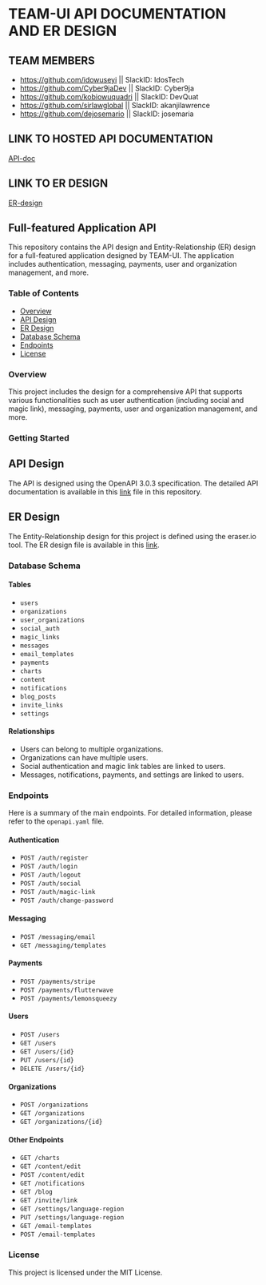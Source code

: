 # TEAM-UI API DOCUMENTATION AND ER DESIGN

## TEAM MEMBERS
- https://github.com/idowuseyi || SlackID: IdosTech
- https://github.com/Cyber9jaDev || SlackID: Cyber9ja
- https://github.com/kobiowuquadri || SlackID: DevQuat
- https://github.com/sirlawglobal || SlackID: akanjilawrence
- https://github.com/dejosemario || SlackID: josemaria

## LINK TO HOSTED API DOCUMENTATION
[API-doc](https://idowuseyi.github.io/hng_Team_UI/)

## LINK TO ER DESIGN
[ER-design](https://app.eraser.io/workspace/AH1e47I3vJF432HRmHAD?origin=share)

## Full-featured Application API

This repository contains the API design and Entity-Relationship (ER) design for a full-featured application designed by TEAM-UI. The application includes authentication, messaging, payments, user and organization management, and more.

### Table of Contents

- [Overview](#overview)
- [API Design](#api-design)
- [ER Design](#er-design)
- [Database Schema](#database-schema)
- [Endpoints](#endpoints)
- [License](#license)

### Overview

This project includes the design for a comprehensive API that supports various functionalities such as user authentication (including social and magic link), messaging, payments, user and organization management, and more.

### Getting Started

## API Design

The API is designed using the OpenAPI 3.0.3 specification. The detailed API documentation is available in this [link](https://idowuseyi.github.io/hng_Team_UI/) file in this repository.

## ER Design

The Entity-Relationship design for this project is defined using the eraser.io tool. The ER design file is available in this [link](https://app.eraser.io/workspace/AH1e47I3vJF432HRmHAD?elements=B_vLReOhcVOH3l-eaV0qww).

### Database Schema

#### Tables

- `users`
- `organizations`
- `user_organizations`
- `social_auth`
- `magic_links`
- `messages`
- `email_templates`
- `payments`
- `charts`
- `content`
- `notifications`
- `blog_posts`
- `invite_links`
- `settings`

#### Relationships

- Users can belong to multiple organizations.
- Organizations can have multiple users.
- Social authentication and magic link tables are linked to users.
- Messages, notifications, payments, and settings are linked to users.

### Endpoints

Here is a summary of the main endpoints. For detailed information, please refer to the `openapi.yaml` file.

#### Authentication

- `POST /auth/register`
- `POST /auth/login`
- `POST /auth/logout`
- `POST /auth/social`
- `POST /auth/magic-link`
- `POST /auth/change-password`

#### Messaging

- `POST /messaging/email`
- `GET /messaging/templates`

#### Payments

- `POST /payments/stripe`
- `POST /payments/flutterwave`
- `POST /payments/lemonsqueezy`

#### Users

- `POST /users`
- `GET /users`
- `GET /users/{id}`
- `PUT /users/{id}`
- `DELETE /users/{id}`

#### Organizations

- `POST /organizations`
- `GET /organizations`
- `GET /organizations/{id}`

#### Other Endpoints

- `GET /charts`
- `GET /content/edit`
- `POST /content/edit`
- `GET /notifications`
- `GET /blog`
- `GET /invite/link`
- `GET /settings/language-region`
- `PUT /settings/language-region`
- `GET /email-templates`
- `POST /email-templates`

### License

This project is licensed under the MIT License.
